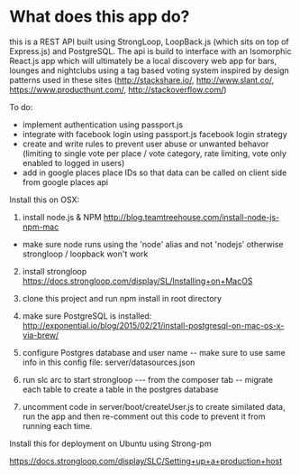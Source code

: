 # What does this app do?

this is a REST API built using StrongLoop, LoopBack.js (which sits on top of Express.js) and PostgreSQL.  The api is build to interface with an Isomorphic React.js app which will ultimately be a local discovery web app for bars, lounges and nightclubs using a tag based voting system inspired by design patterns used in these sites (http://stackshare.io/, http://www.slant.co/, https://www.producthunt.com/, http://stackoverflow.com/) 


To do: 

- implement authentication using passport.js
- integrate with facebook login using passport.js facebook login strategy
- create and write rules to prevent user abuse or unwanted behavor (limiting to single vote per place / vote category, rate limiting, vote only enabled to logged in users) 
- add in google places place IDs so that data can be called on client side from google places api 


Install this on OSX:

1) install node.js & NPM
http://blog.teamtreehouse.com/install-node-js-npm-mac
* make sure node runs using the 'node' alias and not 'nodejs' otherwise strongloop / loopback won't work

2) install strongloop
https://docs.strongloop.com/display/SL/Installing+on+MacOS

3) clone this project and run npm install in root directory

4) make sure PostgreSQL is installed:
http://exponential.io/blog/2015/02/21/install-postgresql-on-mac-os-x-via-brew/

5) configure Postgres database and user name -- make sure to use same info in this config file:
server/datasources.json

6) run slc arc to start strongloop --- from the composer tab -- migrate each table to create a table in the postgres database

7) uncomment code in server/boot/createUser.js to create similated data,  run the app and then re-comment out this code to prevent it from running each time.  

Install this for deployment on Ubuntu using Strong-pm

https://docs.strongloop.com/display/SLC/Setting+up+a+production+host

